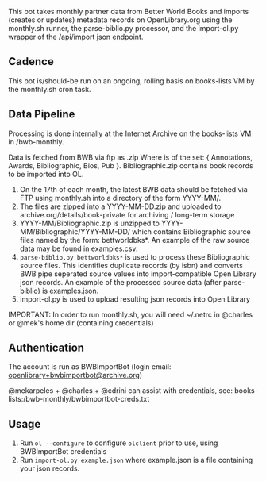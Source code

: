 This bot takes monthly partner data from Better World Books and imports (creates or updates) metadata records on OpenLibrary.org using the monthly.sh runner, the parse-biblio.py processor, and the import-ol.py wrapper of the /api/import json endpoint.

## Cadence

This bot is/should-be run on an ongoing, rolling basis on books-lists VM by the monthly.sh cron task.

## Data Pipeline

Processing is done internally at the Internet Archive on the books-lists VM in /bwb-monthly.

Data is fetched from BWB via ftp as <Type>.zip Where <Type> is of the set: { Annotations,  Awards,  Bibliographic,  Bios,  Pub }. Bibliographic.zip contains book records to be imported into OL.

1. On the 17th of each month, the latest BWB data should be fetched via FTP using monthly.sh into a directory of the form YYYY-MM/.
2. The files are zipped into a YYYY-MM-DD.zip and uploaded to archive.org/details/book-private for archiving / long-term storage
3. YYYY-MM/Bibliographic.zip is unzipped to YYYY-MM/Bibliographic/YYYY-MM-DD/ which contains Bibliographic source files named by the form: bettworldbks<COUNTRY>*. An example of the raw source data may be found in examples.csv.
4. `parse-biblio.py bettworldbks*` is used to process these Bibliographic source files. This identifies duplicate records (by isbn) and converts BWB pipe seperated source values into import-compatible Open Library json records. An example of the processed source data (after parse-biblio) is examples.json.
5. import-ol.py is used to upload resulting json records into Open Library

IMPORTANT: In order to run monthly.sh, you will need ~/.netrc in @charles or @mek's home dir (containing credentials)

## Authentication

The account is run as BWBImportBot (login email: openlibrary+bwbimportbot@archive.org)

@mekarpeles + @charles + @cdrini can assist with credentials, see: books-lists:/bwb-monthly/bwbimportbot-creds.txt

## Usage

1. Run `ol --configure` to configure `olclient` prior to use, using BWBImportBot credentials
2. Run `import-ol.py example.json` where example.json is a file containing your json records.
